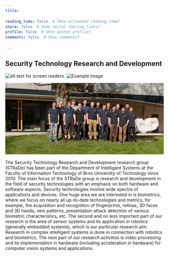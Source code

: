 ```yaml
---
title: 

reading_time: false  # Show estimated reading time?
share: false  # Show social sharing links?
profile: false  # Show author profile?
comments: false  # Show comments?

---
```

## Security Technology Research and Development

![alt text for screen readers](../static/background-team.jpg "Text to show on mouseover").
![Example image](/images/background-team.jpg)

<img src="/static/background-team.jpg"
     alt="STRaDe Team"
     style="float: center; margin-right: 10px;" />


The Security Technology Research and Development research group (STRaDe) has been part of the Department of Intelligent Systems at the Faculty of Information Technology of Brno University of Technology since 2010. The main focus of the STRaDe group is research and development in the field of security technologies with an emphasis on both hardware and software aspects. Security technologies involve wide spectra of applications and devices. One huge area we are interested in is biometrics, where we focus on nearly all up-to-date technologies and metrics, for example, the acquisition and recognition of fingerprints, retinas, 3D faces and 3D hands, vein patterns, presentation attack detection of various biometric characteristics, etc.
The second and no less important part of our research is the area of sensor systems and its application in robotics (generally embedded systems), which is our particular research aim. Research in complex intelligent systems is done in connection with robotics and biometrics. The next part of our research activities is video processing and its implementation in hardware (including acceleration in hardware) for computer vision systems and applications.

